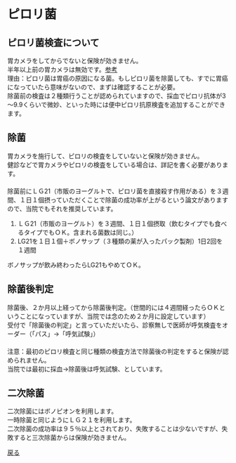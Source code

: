 # ピロリ菌

## ピロリ菌検査について

胃カメラをしてからでないと保険が効きません。  
半年以上前の胃カメラは無効です。[参考](http://www.jsge.or.jp/member/shikkan_qa/helicobacter_pylori_qa#q4)  
理由：ピロリ菌は胃癌の原因になる菌。もしピロリ菌を除菌しても、すでに胃癌になっていたら意味がないので、まずは確認することが必要。  
除菌前の検査は２種類行うことが認められていますので、採血でピロリ抗体が3～9.9くらいで微妙、といった時には便中ピロリ抗原検査を追加することができます。  

## 除菌

胃カメラを施行して、ピロリの検査をしていないと保険が効きません。  
健診などで胃カメラやピロリの検査をしている場合は、詳記を書く必要があります。  
　  
除菌前にＬＧ21（市販のヨーグルトで、ピロリ菌を直接殺す作用がある）を３週間、１日１個摂っていただくことで除菌の成功率が上がるという論文がありますので、当院でもそれを推奨しています。  

1. ＬＧ21（市販のヨーグルト）を３週間、１日１個摂取（飲むタイプでも食べるタイプでもＯＫ。含まれる菌数は同じ。）
1. LG21を１日１個＋ボノサップ（３種類の薬が入ったパック製剤）1日2回を１週間

ボノサップが飲み終わったらLG21もやめてＯＫ。

## 除菌後判定

除菌後、２か月以上経ってから除菌後判定。（世間的には４週間経ったらＯＫということになっていますが、当院では念のため２か月に設定しています）  
受付で「除菌後の判定」と言っていただいたら、診察無しで医師が呼気検査をオーダー（「パス」→「呼気試験」）  
　  
注意：最初のピロリ検査と同じ種類の検査方法で除菌後の判定をすると保険が認められません。  
当院では最初に採血→除菌後は呼気試験、としています。  

## 二次除菌

二次除菌にはボノピオンを利用します。  
一時除菌と同じようにＬＧ２１を利用します。  
二次除菌の成功率は９５％以上とされており、失敗することは少ないですが、失敗すると三次除菌からは保険が効きません。


[戻る](README.md)
